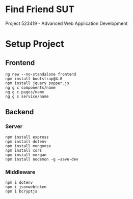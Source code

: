 # Find Friend SUT
Project 523419 - Advanced Web Application Development

# Setup Project
## Frontend
```
ng new --no-standalone frontend
npm install bootstrap@4.6
npm install jquery popper.js
ng g c components/name
ng g c pages/name
ng g s service/name
```
## Backend
### Server
```
npm install express
npm install dotenv
npm install mongoose
npm install cors
npm install morgan
npm install nodemon -g –save-dev
```
### Middleware
```
npm i dotenv
npm i jsonwebtoken
npm i bcryptjs
```

